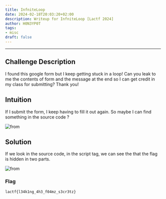 ```yaml
---
title: InfniteLoop
date: 2024-02-18T20:03:20+02:00
description: Writeup for InfniteLoop [Lactf 2024]
author: H0N3YP0T
tags:
- misc
draft: false
---
```

___

## Challenge Description

I found this google form but I keep getting stuck in a loop! Can you leak to me the contents of form and the message at the end so I can get credit in my class for submitting? Thank you!


## Intuition

If I submit the form, I keep having to fill it out again. So maybe I can find something in the source code ?

![from](/images/lactf_2024/form.png)

## Solution

If we look in the source code, in the script tag, we can see the that the flag is hidden in two parts.

![from](/images/lactf_2024/form2.png)

### Flag

`lactf{l34k1ng_4h3_f04mz_s3cr3tz}`

